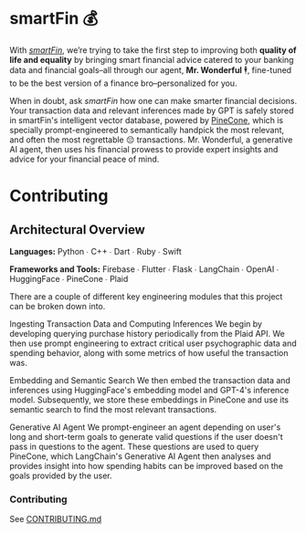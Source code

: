 # smartFin 💰

With [_smartFin_](https://github.com/ayushib4/smartFin), we’re trying to take the first step to improving both **quality of life and equality** by bringing smart financial advice catered to your banking data and financial goals–all through our agent, **Mr. Wonderful** 🕴️, fine-tuned to be the best version of a finance bro–personalized for you.

When in doubt, ask _smartFin_ how one can make smarter financial decisions. Your transaction data and relevant inferences made by GPT is safely stored in smartFin's intelligent vector database, powered by [PineCone](https://www.pinecone.io/), which is specially prompt-engineered to semantically handpick the most relevant, and often the most regrettable 😔 transactions. Mr. Wonderful, a generative AI agent, then uses his financial prowess to provide expert insights and advice for your financial peace of mind.

# Contributing

## Architectural Overview

**Languages:** Python ∙ C++ ∙ Dart ∙ Ruby ∙ Swift

**Frameworks and Tools:** Firebase ∙ Flutter ∙ Flask ∙ LangChain ∙ OpenAI ∙ HuggingFace ∙ PineCone ∙ Plaid

There are a couple of different key engineering modules that this project can be broken down into.

Ingesting Transaction Data and Computing Inferences We begin by developing querying purchase history periodically from the Plaid API. We then use prompt engineering to extract critical user psychographic data and spending behavior, along with some metrics of how useful the transaction was.

Embedding and Semantic Search We then embed the transaction data and inferences using HuggingFace's embedding model and GPT-4's inference model. Subsequently, we store these embeddings in PineCone and use its semantic search to find the most relevant transactions.

Generative AI Agent We prompt-engineer an agent depending on user's long and short-term goals to generate valid questions if the user doesn't pass in questions to the agent. These questions are used to query PineCone, which LangChain's Generative AI Agent then analyses and provides insight into how spending habits can be improved based on the goals provided by the user.

### Contributing

See [CONTRIBUTING.md](CONTRIBUTING.md/)

